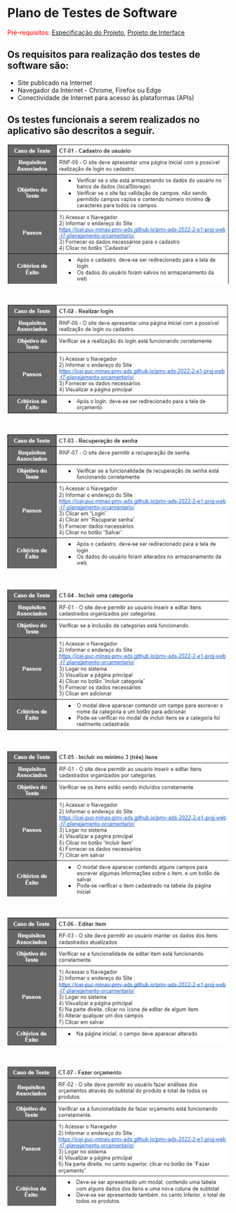 # Plano de Testes de Software

<span style="color:red">Pré-requisitos: <a href="2-Especificação do Projeto.md"> Especificação do Projeto</a></span>, <a href="3-Projeto de Interface.md"> Projeto de Interface</a>

Os requisitos para realização dos testes de software são:
- 
- Site publicado na Internet
- Navegador da Internet - Chrome, Firefox ou Edge
- Conectividade de Internet para acesso às plataformas (APIs)

Os testes funcionais a serem realizados no aplicativo são descritos a seguir.
- 

![Plano de teste de Software 1](../docs/img/teste1.png)

<br>

![Plano de teste de Software 1](../docs/img/teste2.png)

<br>

![Plano de teste de Software 1](../docs/img/teste3.png)

<br>

![Plano de teste de Software 1](../docs/img/teste4.png)

<br>

![Plano de teste de Software 1](../docs/img/teste5.png)

<br>

![Plano de teste de Software 1](../docs/img/teste6.png)

<br>

![Plano de teste de Software 1](../docs/img/teste7.png)

<br>